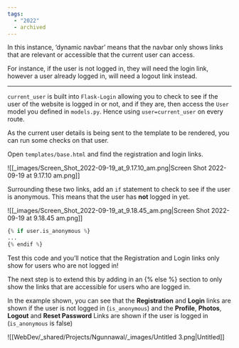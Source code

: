 ```yaml
---
tags:
  - "2022"
  - archived
---
```



In this instance, ‘dynamic navbar’ means that the navbar only shows links that are relevant or accessible that the current user can access.

For instance, if the user is not logged in, they will need the login link, however a user already logged in, will need a logout link instead.

---

`current_user` is built into `Flask-Login` allowing you to check to see if the user of the website is logged in or not, and if they are, then access the `User` model you defined in `models.py`. Hence using `user=current_user` on every route.

As the current user details is being sent to the template to be rendered, you can run some checks on that user.

Open `templates/base.html` and find the registration and login links.

![[_images/Screen_Shot_2022-09-19_at_9.17.10_am.png|Screen Shot 2022-09-19 at 9.17.10 am.png]]

Surrounding these two links, add an `if` statement to check to see if the user is anonymous. This means that the user has **not** logged in yet.

![[_images/Screen_Shot_2022-09-19_at_9.18.45_am.png|Screen Shot 2022-09-19 at 9.18.45 am.png]]

```python
{% if user.is_anonymous %}
...
{% endif %}
```

Test this code and you’ll notice that the Registration and Login links only show for users who are not logged in!

The next step is to extend this by adding in an {% else %} section to only show the links that are accessible for users who are logged in.

In the example shown, you can see that the **Registration** and **Login** links are shown if the user is not logged in (`is_anonymous`) and the **Profile**, **Photos**, **Logout** and **Reset Password** Links are shown if the user is logged in (`is_anonymous` is false)

![[WebDev/_shared/Projects/Ngunnawal/_images/Untitled 3.png|Untitled]]
